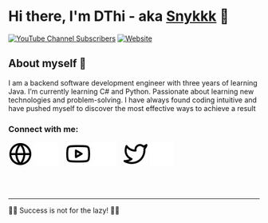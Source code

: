 # Hi there, I'm DThi - aka [Snykkk][youtube] 👋 

[![YouTube Channel Subscribers](https://img.shields.io/youtube/channel/subscribers/UCDCHcqyeQgJ-jVSd6VJkbCw?logo=youtube&logoColor=red&style=for-the-badge)][youtube]
[![Website](https://img.shields.io/website?label=codeSTACKr.com&style=for-the-badge&url=https%3A%2F%2Fcodestackr.com)](https://mcfamily.vn)


## About myself 👦

I am a backend software development engineer with three years of learning Java. I’m currently learning C# and Python. Passionate about learning new technologies and problem-solving. I have always found coding intuitive and have pushed myself to discover the most effective ways to achieve a result


### Connect with me:

[![website](./img/globe-light.svg)](https://mcfamily.vn)
[![website](./img/globe-dark.svg)](https://mcfamily.vn)
&nbsp;&nbsp;
[![website](./img/youtube-light.svg)](https://www.youtube.com/channel/UCHcHDCOGnJMIpADkatmi8zg#gh-light-mode-only)
[![website](./img/youtube-dark.svg)](https://www.youtube.com/channel/UCHcHDCOGnJMIpADkatmi8zg#gh-dark-mode-only)
&nbsp;&nbsp;
[![website](./img/twitter-light.svg)](https://twitter.com/dtbt1904)
[![website](./img/twitter-dark.svg)](https://twitter.com/dtbt1904)


<br />
<br />

---
💪💪 Success is not for the lazy! 💪💪

[website]: https://mcfamily.vn
[twitter]: https://twitter.com/dtbt1904
[youtube]: https://www.youtube.com/channel/UCHcHDCOGnJMIpADkatmi8zg